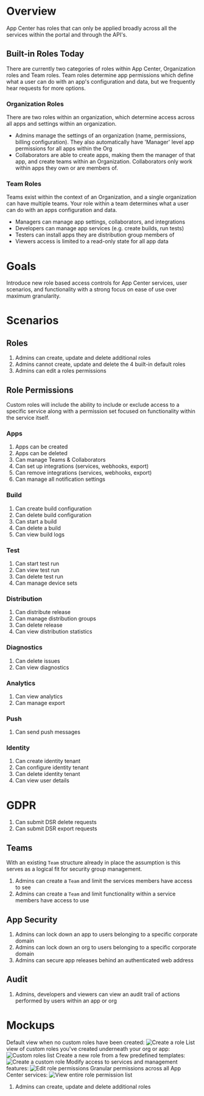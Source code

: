 # Overview

App Center has roles that can only be applied broadly across all the services within the portal and through the API's.

## Built-in Roles Today

There are currently two categories of roles within App Center, Organization roles and Team roles. Team roles determine app permissions which define what a user can do with an app's configuration and data, but we frequently hear requests for more options.

### Organization Roles

There are two roles within an organization, which determine access across all apps and settings within an organization.

* Admins manage the settings of an organization (name, permissions, billing configuration). They also automatically have 'Manager' level app permissions for all apps within the Org
* Collaborators are able to create apps, making them the manager of that app, and create teams within an Organization. Collaborators only work within apps they own or are members of.

### Team Roles

Teams exist within the context of an Organization, and a single organization can have multiple teams. Your role within a team determines what a user can do with an apps configuration and data.

* Managers can manage app settings, collaborators, and integrations
* Developers can manage app services (e.g. create builds, run tests)
* Testers can install apps they are distribution group members of
* Viewers access is limited to a read-only state for all app data

# Goals

Introduce new role based access controls for App Center services, user scenarios, and functionality with a strong focus on ease of use over maximum granularity.

# Scenarios

## Roles

1. Admins can create, update and delete additional roles
2. Admins cannot create, update and delete the 4 built-in default roles
3. Admins can edit a roles permissions

## Role Permissions

Custom roles will include the ability to include or exclude access to a specific service along with a permission set focused on functionality within the service itself.

### Apps

 1. Apps can be created
 2. Apps can be deleted
 3. Can manage Teams & Collaborators
 4. Can set up integrations (services, webhooks, export)
 5. Can remove integrations (services, webhooks, export)
 6. Can manage all notification settings

### Build

 1. Can create build configuration
 2. Can delete build configuration
 3. Can start a build
 4. Can delete a build
 5. Can view build logs

### Test

  1. Can start test run
  2. Can view test run
  3. Can delete test run
  4. Can manage device sets
  
### Distribution

  1. Can distribute release
  2. Can manage distribution groups
  3. Can delete release
  4. Can view distribution statistics
  
### Diagnostics

  1. Can delete issues
  1. Can view diagnostics
  
### Analytics

  1. Can view analytics
  2. Can manage export
  
### Push

  1. Can send push messages

### Identity

  1. Can create identity tenant
  2. Can configure identity tenant
  3. Can delete identity tenant
  4. Can view user details
  
# GDPR

  1. Can submit DSR delete requests
  2. Can submit DSR export requests

## Teams

With an existing `Team` structure already in place the assumption is this serves as a logical fit for security group management.

1. Admins can create a `Team` and limit the services members have access to see
2. Admins can create a `Team` and limit functionality within a service members have access to use

## App Security

1. Admins can lock down an app to users belonging to a specific corporate domain
2. Admins can lock down an org to users belonging to a specific corporate domain
3. Admins can secure app releases behind an authenticated web address

## Audit

1. Admins, developers and viewers can view an audit trail of actions performed by users within an app or org

# Mockups
Default view when no custom roles have been created:
![Create a role](./1.png)
List view of custom roles you've created underneath your org or app:
![Custom roles list](./2.png)
Create a new role from a few predefined templates:
![Create a custom role](./3.png)
Modify access to services and management features:
![Edit role permissions](./4.png)
Granular permissions across all App Center services:
![View entire role permission list](./5.png)


1. Admins can create, update and delete additional roles
